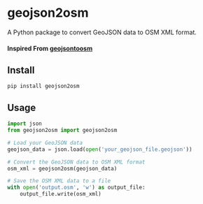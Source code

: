# geojson2osm

A Python package to convert GeoJSON data to OSM XML format.

#### Inspired From [geojsontoosm](https://github.com/tyrasd/geojsontoosm)

## Install 

```
pip install geojson2osm
```

## Usage

```python
import json
from geojson2osm import geojson2osm

# Load your GeoJSON data
geojson_data = json.load(open('your_geojson_file.geojson'))

# Convert the GeoJSON data to OSM XML format
osm_xml = geojson2osm(geojson_data)

# Save the OSM XML data to a file
with open('output.osm', 'w') as output_file:
    output_file.write(osm_xml)


